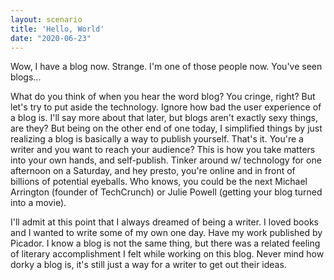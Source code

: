 ```yaml
---
layout: scenario
title: 'Hello, World'
date: "2020-06-23"
---
```


Wow, I have a blog now. Strange. I'm one of those people now. You've seen blogs...


What do you think of when you hear the word blog? You cringe, right? But let's try to put aside the technology. Ignore how bad the user experience of a blog is. I'll say more about that later, but blogs aren't exactly sexy things, are they? But being on the other end of one today, I simplified things by just realizing a blog is basically a way to publish yourself. That's it. You're a writer and you want to reach your audience? This is how you take matters into your own hands, and self-publish. Tinker around w/ technology for one afternoon on a Saturday, and hey presto, you're online and in front of billions of potential eyeballs. Who knows, you could be the next Michael Arrington (founder of TechCrunch) or Julie Powell (getting your blog turned into a movie). 

I'll admit at this point that I always dreamed of being a writer. I loved books and I wanted to write some of my own one day. Have my work published by Picador. I know a blog is not the same thing, but there was a related feeling of literary accomplishment I felt while working on this blog. Never mind how dorky a blog is, it's still just a way for a writer to get out their ideas.